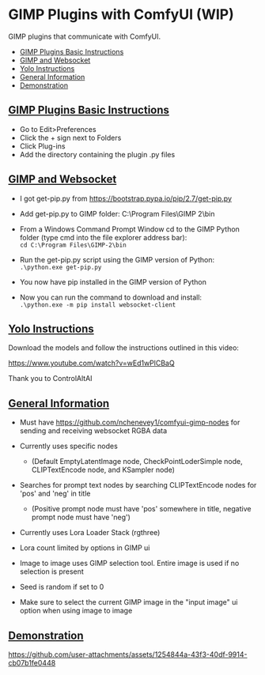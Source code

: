 # GIMP Plugins with ComfyUI (WIP)

GIMP plugins that communicate with ComfyUI.

* <a href="#plugins">GIMP Plugins Basic Instructions</a>
* <a href="#websocket">GIMP and Websocket
* <a href="#YOLO">Yolo Instructions
* <a href="#info">General Information
* <a href="#demo">Demonstration</a>

## <a id="plugins" href="#toc">GIMP Plugins Basic Instructions</a>
* Go to Edit>Preferences
* Click the + sign next to Folders
* Click Plug-ins
* Add the directory containing the plugin .py files

## <a id="websocket" href="#toc">GIMP and Websocket</a>
* I got get-pip.py from https://bootstrap.pypa.io/pip/2.7/get-pip.py

* Add get-pip.py to GIMP folder: C:\Program Files\GIMP 2\bin 

* From a Windows Command Prompt Window cd to the GIMP Python folder (type cmd into the file explorer address bar):  
`cd C:\Program Files\GIMP-2\bin`

* Run the get-pip.py script using the GIMP version of Python:  
`.\python.exe get-pip.py`

* You now have pip installed in the GIMP version of Python

* Now you can run the command to download and install:  
`.\python.exe -m pip install websocket-client`

## <a id="YOLO" href="#toc">Yolo Instructions</a>
Download the models and follow the instructions outlined in this video:

https://www.youtube.com/watch?v=wEd1wPlCBaQ

Thank you to ControlAltAI

## <a id="info" href="#toc">General Information</a>
* Must have https://github.com/nchenevey1/comfyui-gimp-nodes for sending and receiving websocket RGBA data

* Currently uses specific nodes
  - (Default EmptyLatentImage node, CheckPointLoderSimple node, CLIPTextEncode node, and KSampler node)

* Searches for prompt text nodes by searching CLIPTextEncode nodes for 'pos' and 'neg' in title
  - (Positive prompt node must have 'pos' somewhere in title, negative prompt node must have 'neg')

* Currently uses Lora Loader Stack (rgthree)

* Lora count limited by options in GIMP ui

* Image to image uses GIMP selection tool. Entire image is used if no selection is present

* Seed is random if set to 0

* Make sure to select the current GIMP image in the "input image" ui option when using image to image

## <a id="demo" href="#toc">Demonstration</a>
https://github.com/user-attachments/assets/1254844a-43f3-40df-9914-cb07b1fe0448